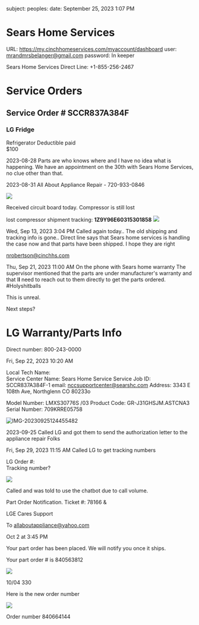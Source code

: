 
subject:
peoples:
date: September 25, 2023 1:07 PM

#  Sears Home Services
URL:  https://my.cinchhomeservices.com/myaccount/dashboard
user: mrandmrsbelanger@gmail.com
password: In keeper


Sears Home Services
Direct Line:  +1-855-256-2467


# Service Orders
## Service Order # SCCR837A384F
### LG Fridge
Refrigerator
Deductible paid  
$100

2023-08-28 
Parts are who knows where and I have no idea what is happening. 
We have an appointment on the 30th with Sears Home Services, no clue other than that. 

2023-08-31 
All About Appliance Repair - 720-933-0846

![](attachment/2023-08-11-02.56.17.008.jpg)

Received circuit board today.  Compressor is still lost

lost compressor shipment tracking:   **1Z9Y96E60315301858**
![](attachment/Pasted%20image%2020230906123550.png)

Wed, Sep 13, 2023 3:04 PM
Called again today.. The old shipping and tracking info is gone.. Direct line says that Sears home services is handling the case now and that parts have been shipped.  I hope they are right

nrobertson@cinchhs.com

Thu, Sep 21, 2023 11:00 AM
On the phone with Sears home warranty
The supervisor mentioned that the parts are under manufacturer's warranty and that I**I** need to reach out to them directly to get the parts ordered. 
#Holyshitballs

This is unreal. 

Next steps? 

# LG Warranty/Parts Info
Direct number: 800-243-0000 


Fri, Sep 22, 2023 10:20 AM


Local Tech Name:  
Service Center Name:  Sears Home Service
Service Job ID:  SCCR837A384F-1
email:  nccsupportcenter@searshc.com
Address: 3343 E 108th Ave, Northglenn CO 80233o

Model Number:  LMXS30776S /03
Product Code: GR-J31GHSJM.ASTCNA3
Serial Number: 709KRRE05758



![IMG-20230925124455482](attachment/Sears%20Home%20Services/IMG-20230925124455482.jpeg)


2023-09-25
Called LG and got them to send the authorization letter to the appliance repair Folks


	

Fri, Sep 29, 2023 11:15 AM
Called LG to get tracking numbers

LG Order #:   
Tracking number? 



![](https://lg-chatbot.com/web/us?locale=en_US)


Called and was told to use the chatbot due to call volume. 

Part Order Notification. Ticket #: 78166 &

LGE Cares Support

To allaboutappliance@yahoo.com

Oct 2 at 3:45 PM

Your part order has been placed. We will notify you once it ships.

Your part order # is 840563812

![](attachment/100-Notes/Sears%20Home%20Warranty/IMG-20231006085049011.jpeg)


10/04 330

Here is the new order number

![](attachment/100-Notes/Sears%20Home%20Warranty/IMG-20231006153347926.jpeg)


Order number 840664144

